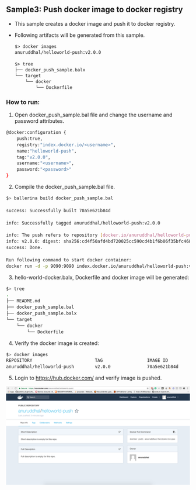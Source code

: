 ## Sample3: Push docker image to docker registry

- This sample creates a docker image and push it to docker registry. 

- Following artifacts will be generated from this sample.
    ``` 
    $> docker images
    anuruddhal/helloworld-push:v2.0.0
    
    $> tree
    ├── docker_push_sample.balx
    └── target
        └── docker
            └── Dockerfile
    ```
### How to run:

1. Open docker_push_sample.bal file and change the username and password attributes.
```bash
@docker:configuration {
    push:true,
    registry:"index.docker.io/<username>",
    name:"helloworld-push",
    tag:"v2.0.0",
    username:"<username>",
    password:"<password>"
}
```

2. Compile the  docker_push_sample.bal file. 
```bash
$> ballerina build docker_push_sample.bal

success: Successfully built 70a5e621b84d

info: Successfully tagged anuruddhal/helloworld-push:v2.0.0

info: The push refers to repository [docker.io/anuruddhal/helloworld-push]
info: v2.0.0: digest: sha256:cd4f50afd4bd720025cc590cd4b1f6b06f35bfc468fdfb471cd3dd069879cee1 size: 1368
success: Done.

Run following command to start docker container: 
docker run -d -p 9090:9090 index.docker.io/anuruddhal/helloworld-push:v2.0.0
```

3. hello-world-docker.balx, Dockerfile and docker image will be generated: 
```bash
$> tree
.
├── README.md
├── docker_push_sample.bal
├── docker_push_sample.balx
└── target
    └── docker
        └── Dockerfile
```

4. Verify the docker image is created:
```bash
$> docker images
REPOSITORY                        TAG                 IMAGE ID            CREATED             SIZE
anuruddhal/helloworld-push        v2.0.0              70a5e621b84d        2 minutes ago       102MB
```

5. Login to https://hub.docker.com/ and verify image is pushed.

![alt tag](./DockerRegistry.png)